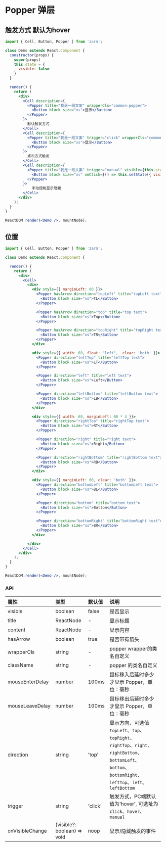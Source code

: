 # Popper 弹层

## 触发方式 默认为hover
```jsx
import { Cell, Button, Popper } from 'zarm';

class Demo extends React.Component {
  constructor(props) {
    super(props)
    this.state = {
      visible: false
    }
  }

  render() {
    return (
      <div>
        <Cell description={
          <Popper title="我是一段文案" wrapperCls="common-popper">
            <Button block size="xs">显示</Button>
          </Popper>
        }>
          默认触发方式
        </Cell>
        <Cell description={
          <Popper title="我是一段文案" trigger="click" wrapperCls="common-popper">
            <Button block size="xs">显示</Button>
          </Popper>
        }>
          点击方式触发
        </Cell>
        <Cell description={
          <Popper title="我是一段文案" trigger="manual" visible={this.state.visible} wrapperCls="common-popper">
            <Button block size="xs" onClick={() => this.setState({ visible: !this.state.visible })}>显示</Button>
          </Popper>
        }>
            手动控制显示隐藏
        </Cell>
      </div>
    );
  }
}

ReactDOM.render(<Demo />, mountNode);
```

## 位置
```jsx
import { Cell, Button, Popper } from 'zarm';

class Demo extends React.Component {

  render() {
    return (
      <div>
        <Cell>
          <div>
            <div style={{ marginLeft: 60 }}>
              <Popper hasArrow direction="topLeft" title="topLeft text">
                <Button block size="xs">TL</Button>
              </Popper>

              <Popper hasArrow direction="top" title="top text">
                <Button block size="xs">Top</Button>
              </Popper>

              <Popper hasArrow direction="topRight" title="topRight text">
                <Button block size="xs">TR</Button>
              </Popper>
            </div>

            <div style={{ width: 60, float: "left",  clear: 'both' }}>
              <Popper direction="leftTop" title="leftTop text">
                <Button block size="xs">LT</Button>
              </Popper>

              <Popper direction="left" title="left text">
                <Button block size="xs">Left</Button>
              </Popper>

              <Popper direction="leftBottom" title="leftBottom text">
                <Button block size="xs">LB</Button>
              </Popper>
            </div>

            <div style={{ width: 60, marginLeft: 60 * 4 }}>
              <Popper direction="rightTop" title="rightTop text">
                <Button block size="xs">RT</Button>
              </Popper>

              <Popper direction="right" title="right text">
                <Button block size="xs">Right</Button>
              </Popper>

              <Popper direction="rightBottom" title="rightBottom text">
                <Button block size="xs">RB</Button>
              </Popper>
            </div>

            <div style={{ marginLeft: 60, clear: 'both' }}>
              <Popper direction="bottomLeft" title="bottomLeft text">
                <Button block size="xs">BL</Button>
              </Popper>

              <Popper direction="bottom" title="bottom text">
                <Button block size="xs">Bottom</Button>
              </Popper>

              <Popper direction="bottomRight" title="bottomRight text">
                <Button block size="xs">BR</Button>
              </Popper>
            </div>

          </div>
        </Cell>
      </div>
    );
  }
}

ReactDOM.render(<Demo />, mountNode);
```


### API
| 属性 | 类型 | 默认值 | 说明 |
| :--- | :--- | :--- | :--- |
| visible | boolean | false | 是否显示 |
| title | ReactNode | - | 显示标题 |
| content | ReactNode | - | 显示内容 |
| hasArrow | boolean | true | 是否带有箭头 |
| wrapperCls | string | - | popper wrapper的类名自定义 |
| className | string | - | popper 的类名自定义 |
| mouseEnterDelay | number | 100ms | 鼠标移入后延时多少才显示 Popper，单位：毫秒 |
| mouseLeaveDelay | number | 100ms | 鼠标移出后延时多少才显示 Popper，单位：毫秒 |
| direction | string | 'top' | 显示方向，可选值 `topLeft`、`top`、`topRight`、`rightTop`、`right`、`rightBottom`、`bottomLeft`、`bottom`、`bottomRight`、`leftTop`、`left`、`leftBottom` |
| trigger | string | 'click' | 触发方式，PC端默认值为'hover', 可选址为 `click`、`hover`、`manual` |
| onVisibleChange | (visible?: boolean) => void | noop | 显示/隐藏触发的事件 |

